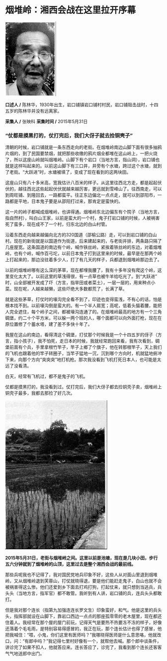 # 烟堆岭：湘西会战在这里拉开序幕

![陈林华](./../../assets/nobody46.JPG)

**口述人 /** 陈林华，1930年出生，岩口铺镇岩口铺村村民，岩口铺阻击战时，十四五岁的陈林华并没有远离家。

**采集人 /** 张映科 **采集时间 /** 2015年5月31日

### “仗都是摸黑打的，仗打完后，我们大伢子就去捡铜壳子”

清朝的时候，岩口铺就是一条东西走向的老街。在烟堆岭南边山脚下面有很多抽鸦片烟的，到了民国要禁烟，就把那些收缴的鸦片烟全都堆在这山岭上，一把火烧了，所以这座山岭就叫烟堆岭。山脚下有个岩口（当地方言，指山洞），岩口铺也就是这样叫起来的。以前这山脚下有三口井，井旁有个水塘，跨过这个水塘，就到了老街。“大跃进”时，水塘被填了，变成了现在看到的这两块田。

这座山只有八十多米高，宽我估计八百米的样子。从这里往西北方走，都是起起伏伏的，越往西北这些起起伏伏就越来越厉害，更远就到雪峰山了。往西南走，可以到周旺铺、到隆回去，一路都蛮平。往正东边偏北一点点走，就可以到邵阳市，一路都是平地，日本鬼子要是从邵阳打过来，那肯定是蛮快的。

这一片的岭子都喊成烟堆岭，也讲得通。烟堆岭东北边偏东有个院子（当地方言，指自然村），叫白山王家，以前是蛮大的一个村，鬼子打岩口铺的时候，人被祸害死了蛮多，现在成不了一个村，归东北边的白山村管。

沿着东西走向越来越偏向北方的320国道（邵榆公路）走，可以到岩口铺的白山村。现在的新街就是以国道作为街道，后来建起来的，与老街并排，两条路只隔了几座屋宽。这条国道的南边有个岭，喊作铁丝岭，紧挨着铁丝岭的东边，对着烟堆岭，也有个岭，喊作百弓坨，以前日本鬼子打到这里来的时候，最早是在那两个岭上打起来的，那边没驻着多少人，打了有几天的样子，兵都退到烟堆岭那边去了。

以前的烟堆岭哪有这么深的茅草，现在都埋我腰了，我有十多年没有爬这个岭，这里变化太大了。以前这里的草浅得很，有一点草也被牛羊给吃光了。到“大跃进” 时，山全部被开发成了圷（方言，指旱田或者菜土），一层一层的，用来种点小菜。现在呢，人越来越懒，这些圷绝大多数都荒了，长满了草。

就是这些茅草，打仗时的壕沟完全看不到了，印迹也变得蛮浅，不有心的话，怕是根本找不到。以前壕沟倒是蛮大的。有一个半人肩宽；高呢，低着头猫着腰，能把人完全遮住，每个岭子之间，都被壕沟连通了的。在烟堆岭最高的地方有一个三角碉堡，约二十个平方米，可以躲一两个班的人，哪个面都可以向外面打枪，现在在原位置修了个蓄水塔，建了差不多快十年了。

我屋在这山的南边，看得清这个碉堡，打仗那个时候我是一个十四五岁的伢子（方言，指小孩子），我不怕死，走日本的时候，我就经常跑回来看，我有次看到，碉堡前面有个兵，手里拿根竹竿子，竿子上鄉了个旗子，他在转那根竿子，天上我们的飞机也跟着他的竿子转圈子，当竿子猛地一沉，沉到哪个方向时，机就猛地俯冲下来，向那个方向“突突突”地打机枪。那次我没看到飞机打死日本人，也可能是太远了没看清。

白天，经常有飞机过，都不是鬼子的飞机。

仗都是摸黑打的，我没看到过。仗打完后，我们大伢子都去捡铜壳子卖，烟堆岭上铜壳子最多，我都去那捡了好几次。

![2015年5月31日，老街与烟堆岭之间。这里以前是池塘，现在是几块小田，步行五六分钟就到了烟堆岭的山顶，这里过去是整个湘西会战的最前线。](./../../assets/nobody47.JPG)

**2015年5月31日，老街与烟堆岭之间。这里以前是池塘，现在是几块小田，步行五六分钟就到了烟堆岭的山顶，这里过去是整个湘西会战的最前线。**

那些兵呢我也不记得了，我对国民党地兵印象不好，这些人从对面山里退到烟堆岭，又从烟堆岭退到芙蓉山，打仗就晓得退，要是他们能赶走鬼子，白山也就不会被祸害得这么惨。他们还爱到乡下面去打鸡打狗，打起仗来，就只想到当逃兵，兵头头（当地方言，指军官）都不敢管。我听到有人讲，岩口铺的兵，连兵头头都敢打。

但是我对那个连长（指第九加强连连长罗文生）印象蛮好，和气。他是这里的兵头头，指挥部就设在山脚下，靠岩口西边一点点的那座孤零零的老木屋里，现在都还住着人。我经常在那个屋的屋门前玩，记得天气是要热不热要冻不冻的样子，好像还落着个毛毛雨，是特别容易得感冒的，我正在玩，那个连长估计也得了感冒，他把我喊住：“喂，小鬼，你们这里有医师吗？”我哪晓得医师是什么意思咯，他就改口，问：“有郎中吗？”我记得七里村好像有一个，就帮他去喊。那个郎中谈条件，讲诊完了如果不扣人，他就答应来。连长答应了，诊完了，我看到那个连长还客客气气地送郎中出门。
